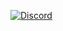 [![Discord](https://img.shields.io/discord/589843400270807040.svg?label=Discord&logo=discord)](https://discord.gg/AaYQnQQ)
